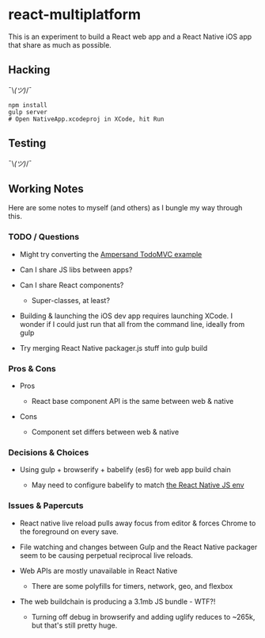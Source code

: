 # react-multiplatform

This is an experiment to build a React web app and a React Native iOS app that
share as much as possible.

## Hacking

¯\\_(ツ)_/¯

```
npm install
gulp server
# Open NativeApp.xcodeproj in XCode, hit Run
```

## Testing

¯\\_(ツ)_/¯

## Working Notes

Here are some notes to myself (and others) as I bungle my way through this.

### TODO / Questions

* Might try converting the [Ampersand TodoMVC example][todomvc]

* Can I share JS libs between apps?

* Can I share React components?

  * Super-classes, at least?

* Building & launching the iOS dev app requires launching XCode. I wonder if I
  could just run that all from the command line, ideally from gulp

* Try merging React Native packager.js stuff into gulp build

[todomvc]: https://github.com/tastejs/todomvc/tree/master/examples/ampersand

### Pros & Cons

* Pros

  * React base component API is the same between web & native

* Cons

  * Component set differs between web & native

### Decisions & Choices

* Using gulp + browserify + babelify (es6) for web app build chain

  * May need to configure babelify to match [the React Native JS env][jsenv]

[jsenv]: http://facebook.github.io/react-native/docs/javascript-environment.html#content

### Issues & Papercuts

* React native live reload pulls away focus from editor & forces Chrome to the
  foreground on every save.

* File watching and changes between Gulp and the React Native packager seem to
  be causing perpetual reciprocal live reloads.

* Web APIs are mostly unavailable in React Native
  
  * There are some polyfills for timers, network, geo, and flexbox

* The web buildchain is producing a 3.1mb JS bundle - WTF?!

  * Turning off debug in browserify and adding uglify reduces to ~265k, but
    that's still pretty huge.
